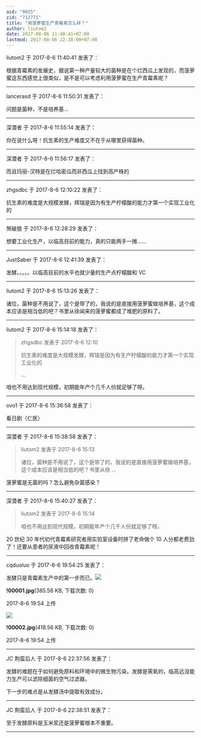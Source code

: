 ```yaml
---
aid: "9025"
zid: "712771"
title: "用菠萝蜜生产青霉素怎么样？"
author: liutom2
date: 2017-08-06 11:40:41+07:00
lastmod: 2017-08-06 22:38:00+07:00
---
```


liutom2 于 2017-8-6 11:40:41 发表了：

根据青霉素的发展史，据说第一种产量较大的菌种是在个烂西瓜上发现的，而菠萝蜜这东西感觉上很类似，是不是可以考虑利用菠萝蜜在生产青霉素呢？

---

lancerasd 于 2017-8-6 11:50:31 发表了：

问题是菌种，不是培养基...

---

深潜者 于 2017-8-6 11:55:14 发表了：

你在说什么呀！抗生素的生产难度又不在于从哪里获得菌种。

---

深潜者 于 2017-8-6 11:56:17 发表了：

而且玛丽-汉特是在烂哈密瓜而非西瓜上找到高产株的

---

zhgsdbc 于 2017-8-6 12:10:22 发表了：

抗生素的难度是大规模发酵，辉瑞是因为有生产柠檬酸的能力才第一个实现工业化的

---

煞破狼 于 2017-8-6 12:28:29 发表了：

想要工业化生产，以临高目前的能力，真的只能两手一摊……

---

JustSaber 于 2017-8-6 12:41:39 发表了：

发酵。。。。。以临高目前的水平也就少量的生产点柠檬酸和 VC

---

liutom2 于 2017-8-6 15:13:26 发表了：

诸位，菌种是不用说了，这个是带了的，我说的是直接用菠萝蜜做培养基，这个成本应该是相当低的吧？书里从徐闻来的菠萝蜜都成了堆肥的原料了。

---

liutom2 于 2017-8-6 15:14:18 发表了：

> zhgsdbc 发表于 2017-8-6 12:10
>
> 抗生素的难度是大规模发酵，辉瑞是因为有生产柠檬酸的能力才第一个实现工业化的
>
> ...

咱也不用达到现代规模，初期能年产个几千人份就足够了呀。

---

ovo1 于 2017-8-6 15:36:58 发表了：

看日剧（仁医）

---

深潜者 于 2017-8-6 15:38:58 发表了：

> liutom2 发表于 2017-8-6 15:13
>
> 诸位，菌种是不用说了，这个是带了的，我说的是直接用菠萝蜜做培养基，这个成本应该是相当低的吧？书里从徐 ...

菠萝蜜是无菌的吗？怎么避免杂菌感染？

---

深潜者 于 2017-8-6 15:40:27 发表了：

> liutom2 发表于 2017-8-6 15:14
>
> 咱也不用达到现代规模，初期能年产个几千人份就足够了呀。

20 世纪 30 年代初代青霉素研究者用实验室设备时拼了老命做个 10 人分都老费劲了！还要从患者的尿液中回收青霉素呢！

---

cqduoluo 于 2017-8-6 19:54:25 发表了：

发酵只是青霉素生产中的第一步而已。![](/9025/195418s9sm3h7oo9iibtys.jpg)

**!00001.jpg**(385.56 KB, 下载次数: 0)

2017-8-6 19:54 上传

![](/9025/195420k368f38rau3ful91.jpg)

**!00002.jpg**(418.56 KB, 下载次数: 0)

2017-8-6 19:54 上传

---

JC 荆蛮后人 于 2017-8-6 22:37:56 发表了：

发酵的难题在于如何避免原料和环境中的微生物污染。发酵是需氧的，临高远没能力生产可以滤除细菌的空气过滤器。

下一步的难点是从发酵汤中提取有效成分。

---

JC 荆蛮后人 于 2017-8-6 22:38:51 发表了：

至于发酵原料是玉米浆还是菠萝蜜根本不重要。

---

